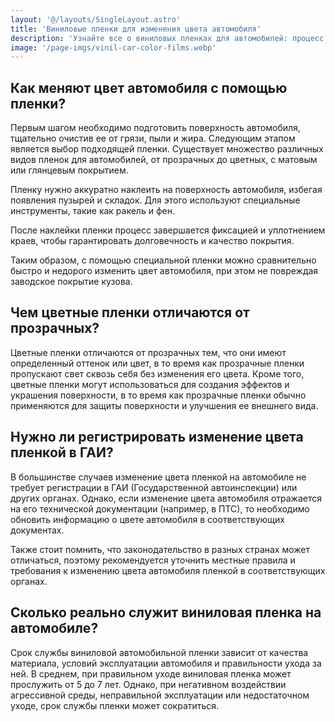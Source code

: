 ```yaml
---
layout: '@/layouts/SingleLayout.astro'
title: 'Виниловые пленки для изменения цвета автомобиля'
description: 'Узнайте все о виниловых пленках для автомобилей: процесс оклейки, отличия цветных и прозрачных пленок, срок службы 5-7 лет, регистрация в ГАИ. Профессиональная смена цвета авто без повреждения кузова.'
image: '/page-imgs/vinil-car-color-films.webp'
---
```


## Как меняют цвет автомобиля с помощью пленки?

Первым шагом необходимо подготовить поверхность автомобиля, тщательно очистив ее от грязи, пыли и жира.
Следующим этапом является выбор подходящей пленки. Существует множество различных видов пленок для автомобилей, от прозрачных до цветных, с матовым или глянцевым покрытием.

Пленку нужно аккуратно наклеить на поверхность автомобиля, избегая появления пузырей и складок. Для этого используют специальные инструменты, такие как ракель и фен.

После наклейки пленки процесс завершается фиксацией и уплотнением краев, чтобы гарантировать долговечность и качество покрытия.

Таким образом, с помощью специальной пленки можно сравнительно быстро и недорого изменить цвет автомобиля, при этом не повреждая заводское покрытие кузова.

## Чем цветные пленки отличаются от прозрачных?

Цветные пленки отличаются от прозрачных тем, что они имеют определенный оттенок или цвет, в то время как прозрачные пленки пропускают свет сквозь себя без изменения его цвета. Кроме того, цветные пленки могут использоваться для создания эффектов и украшения поверхности, в то время как прозрачные пленки обычно применяются для защиты поверхности и улучшения ее внешнего вида.

## Нужно ли регистрировать изменение цвета пленкой в ГАИ?

В большинстве случаев изменение цвета пленкой на автомобиле не требует регистрации в ГАИ (Государственной автоинспекции) или других органах. Однако, если изменение цвета автомобиля отражается на его технической документации (например, в ПТС), то необходимо обновить информацию о цвете автомобиля в соответствующих документах.

Также стоит помнить, что законодательство в разных странах может отличаться, поэтому рекомендуется уточнить местные правила и требования к изменению цвета автомобиля пленкой в соответствующих органах.

## Сколько реально служит виниловая пленка на автомобиле?

Срок службы виниловой автомобильной пленки зависит от качества материала, условий эксплуатации автомобиля и правильности ухода за ней. В среднем, при правильном уходе виниловая пленка может прослужить от 5 до 7 лет. Однако, при негативном воздействии агрессивной среды, неправильной эксплуатации или недостаточном уходе, срок службы пленки может сократиться.